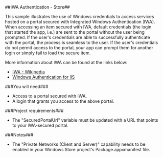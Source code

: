 ##IWA Authentication - Store##

This sample illustrates the use of Windows credentials to access services hosted on a portal secured with Integrated Windows Authentication (IWA).
When accessing an item secured with IWA, default credentials (the login that started the app, i.e.) are sent to the portal without the user being prompted. 
If the user's credentials are able to successfully authenticate with the portal, the process is seamless to the user. If the user's credentials do not 
permit access to the portal, your app can prompt them for another login or simply fail to load the secure item.

     
More information about IWA can be found at the links below:
 - [IWA - Wikipedia](https://en.wikipedia.org/wiki/Integrated_Windows_Authentication)
 - [Windows Authentication for IIS](http://www.iis.net/configreference/system.webserver/security/authentication/windowsauthentication)

###You will need###
 - Access to a portal secured with IWA.
 - A login that grants you access to the above portal.

###Project requirements###
 - The "SecuredPortalUrl" variable must be updated with a URL that points to your IWA-secured portal.

###Notes###
 - The "Private Networks (Client and Server)" capability needs to be enabled in your Windows Store project's Package.appxmanifest file.